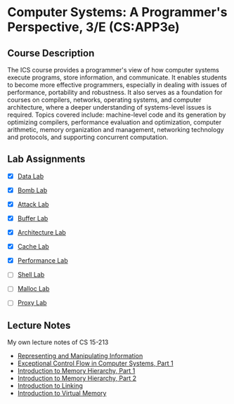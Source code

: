 # Computer Systems: A Programmer's Perspective, 3/E (CS:APP3e)


## Course Description

The ICS course provides a programmer's view of how computer systems execute programs, store information, and communicate. It enables students to become more effective programmers, especially in dealing with issues of performance, portability and robustness. It also serves as a foundation for courses on compilers, networks, operating systems, and computer architecture, where a deeper understanding of systems-level issues is required. Topics covered include: machine-level code and its generation by optimizing compilers, performance evaluation and optimization, computer arithmetic, memory organization and management, networking technology and protocols, and supporting concurrent computation.


## Lab Assignments


- [x] [Data Lab](https://github.com/Zhenye-Na/CSAPP-Labs/tree/master/labs/Lab1-Data%20Lab)
- [x] [Bomb Lab](https://github.com/Zhenye-Na/CSAPP-Labs/tree/master/labs/Lab2-Bomb%20Lab)
- [x] [Attack Lab](https://github.com/Zhenye-Na/CSAPP-Labs/tree/master/labs/Lab3-Attack%20Lab)
- [x] [Buffer Lab](https://github.com/Zhenye-Na/CSAPP-Labs/tree/master/labs/Lab4-Buffer%20Lab)
- [x] [Architecture Lab](https://github.com/Zhenye-Na/CSAPP-Labs/tree/master/labs/Lab5-Architecture%20Lab)
- [x] [Cache Lab](https://github.com/Zhenye-Na/CSAPP-Labs/tree/master/labs/Lab6-Cache%20Lab)
- [x] [Performance Lab](https://github.com/Zhenye-Na/CSAPP-Labs/tree/master/labs/Lab7-Performance%20Lab)
- [ ] [Shell Lab](https://github.com/Zhenye-Na/CSAPP-Labs/tree/master/labs/Lab8-Shell%20Lab)
- [ ] [Malloc Lab](https://github.com/Zhenye-Na/CSAPP-Labs/tree/master/labs/Lab9-Malloc%20Lab)
- [ ] [Proxy Lab](https://github.com/Zhenye-Na/CSAPP-Labs/tree/master/labs/Lab10-Proxy%20Lab)



## Lecture Notes

My own lecture notes of CS 15-213


- [Representing and Manipulating Information]()
- [Exceptional Control Flow in Computer Systems, Part 1]()
- [Introduction to Memory Hierarchy, Part 1]()
- [Introduction to Memory Hierarchy, Part 2]()
- [Introduction to Linking]()
- [Introduction to Virtual Memory]()